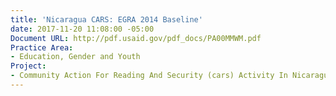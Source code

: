 ```yaml
---
title: 'Nicaragua CARS: EGRA 2014 Baseline'
date: 2017-11-20 11:08:00 -05:00
Document URL: http://pdf.usaid.gov/pdf_docs/PA00MMWM.pdf
Practice Area:
- Education, Gender and Youth
Project:
- Community Action For Reading And Security (cars) Activity In Nicaragua
---
```


